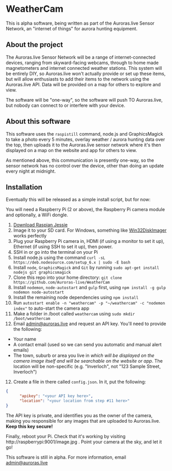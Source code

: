 # WeatherCam
This is alpha software, being written as part of the Auroras.live Sensor Network, an "internet of things" for aurora hunting equipment.

## About the project
The Auroras.live Sensor Network will be a range of internet-connected devices, ranging from skyward-facing webcams, through to home made magnetometers and internet connected weather stations. This system will be entirely DIY, so Auroras.live won't actually provide or set up these items, but will allow enthusiasts to add their items to the network using the Auroras.live API. Data will be provided on a map for others to explore and view.

The software will be "one-way", so the software will push TO Auroras.live, but nobody can connect to or interfere with your device.

## About this software
This software uses the `raspistill` command, node.js and GraphicsMagick to take a photo every 5 minutes, overlay weather / aurora hunting data over the top, then uploads it to the Auroras.live sensor network where it's then displayed on a map on the website and app for others to view. 

As mentioned above, this communication is presently one-way, so the sensor network has no control over the device, other than doing an update every night at midnight. 

## Installation
Eventually this will be released as a simple install script, but for now:

You will need a Raspberry Pi (2 or above), the Raspberry Pi camera module and optionally, a WiFi dongle.

1. [Download Raspian Jessie](https://www.raspberrypi.org/downloads/raspbian/)
2. Image it to your SD card. For Windows, something like [Win32DiskImager](https://sourceforge.net/projects/win32diskimager/) works perfectly
3. Plug your Raspberry Pi camera in, HDMI (if using a monitor to set it up), Ethernet (if using SSH to set it up), then power.
4. SSH in or go into the terminal on your Pi
5. Install node.js using the command `curl -sL https://deb.nodesource.com/setup_6.x | sudo -E bash`
6. Install `node`, `GraphicsMagick` and `Git` by running `sudo apt-get install nodejs git graphicsmagick`
7. Clone this repo into your home directory: `git clone https://github.com/Auroras-live/WeatherCam`
8. Install `nodemon`, `node-autostart` and `gulp` first, using `npm install -g gulp nodemon node-autostart`
9. Install the remaining node dependencies using `npm install`
10. Run `autostart enable -n "weathercam" -p "~/weathercam" -c "nodemon index"` to auto-start the camera app
10. Make a folder in /boot called `weathercam` using `sudo mkdir /boot/weathercam`
11. Email admin@auroras.live and request an API key. You'll need to provide the following:
  * Your name
  * A contact email (used so we can send you automatic and manual alert emails)
  * The town, suburb or area you live in *which will be displayed on the camera image itself and will be searchable on the website or app*. The location will be non-specific (e.g. "Inverloch", not "123 Sample Street, Inverloch")
12. Create a file in there called `config.json`. In it, put the following:

```json
{
      "apikey": "<your API key here>",
      "location": "<your location from step #11 here>"
}
```

The API key is private, and identifies you as the owner of the camera, making you responsible for any images that are uploaded to Auroras.live. **Keep this key secure!**

Finally, reboot your Pi. Check that it's working by visiting http://raspberrypi:9001/image.jpg . Point your camera at the sky, and let it go!

This software is still in alpha. For more information, email admin@auroras.live
